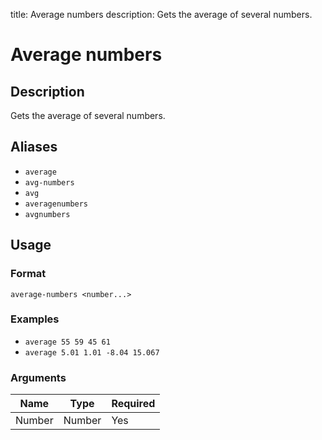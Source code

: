 title: Average numbers
description: Gets the average of several numbers.

# Average numbers

## Description

Gets the average of several numbers.

## Aliases

* `average`
* `avg-numbers`
* `avg`
* `averagenumbers`
* `avgnumbers`

## Usage

### Format

`average-numbers <number...>`

### Examples

* `average 55 59 45 61`
* `average 5.01 1.01 -8.04 15.067`

### Arguments

| Name   | Type   | Required |
|--------|--------|----------|
| Number | Number | Yes      |
